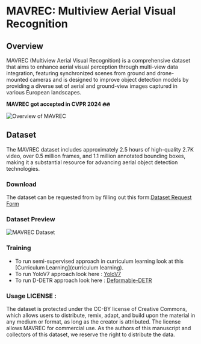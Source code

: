 # MAVREC: Multiview Aerial Visual Recognition

## Overview
MAVREC (Multiview Aerial Visual Recognition) is a comprehensive dataset that aims to enhance aerial visual perception through multi-view data integration, featuring synchronized scenes from ground and drone-mounted cameras and is designed to improve object detection models by providing a diverse set of aerial and ground-view images captured in various European landscapes.

**MAVREC got accepted in CVPR 2024 🔥🔥**


<!-- Image before Dataset section -->
![Overview of MAVREC](assets/cvpr_poster_Aritra_edits_final-min.png)

## Dataset
The MAVREC dataset includes approximately 2.5 hours of high-quality 2.7K video, over 0.5 million frames, and 1.1 million annotated bounding boxes, making it a substantial resource for advancing aerial object detection technologies.

### Download
The dataset can be requested from by filling out this form:[Dataset Request Form](https://forms.gle/e4KZuYixar4iEFMu9)

### Dataset Preview
![MAVREC Dataset](assets/MAVRECDatasetPresentationExample-2-ezgif.com-optimize.gif)

### Training

+ To run semi-supervised approach in curriculum learning look at this [Curriculum Learning](curriculum learning).
+ To run YoloV7 approach look here : [YoloV7](yolov7/MAVREC_README.md)
+ To run D-DETR approach look here : [Deformable-DETR](Deformable-DETR-Finetune/MAVREC_README.md)


### Usage LICENSE :

The dataset is protected under the CC-BY license of Creative Commons, which allows users to distribute, remix, adapt, and build upon the material in any medium or format, as long as the creator is attributed. The license allows MAVREC for commercial use. As the authors of this manuscript and collectors of this dataset, we reserve the right to distribute the data.





